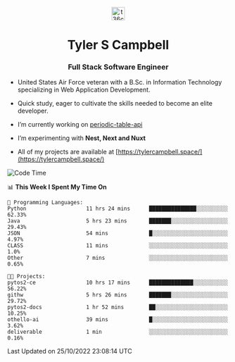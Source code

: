 <p align="center">
<a href="https://www.linkedin.com/in/t36campbell" target="blank"><img align="center" src="https://ik.imagekit.io/t36campbell/Portfolio/linkedin.png.original_m8bbGgPh6.png" alt="t36campbell" height="30" width="30" /></a>
</p>
<h1 align="center">Tyler S Campbell</h1>
<h3 align="center">Full Stack Software Engineer</h3>

* United States Air Force veteran with a B.Sc. in Information Technology specializing in Web Application Development. 

* Quick study, eager to cultivate the skills needed to become an elite developer.

* I’m currently working on [periodic-table-api](https://github.com/t36campbell/periodic-table-api)

* I’m experimenting with **Nest, Next and Nuxt**

* All of my projects are available at [https://tylercampbell.space/](https://tylercampbell.space/)

<!--START_SECTION:waka-->
![Code Time](http://img.shields.io/badge/Code%20Time-1%2C940%20hrs%2051%20mins-blue)

📊 **This Week I Spent My Time On** 

```text
💬 Programming Languages: 
Python                   11 hrs 24 mins      ███████████████░░░░░░░░░░   62.33% 
Java                     5 hrs 23 mins       ███████░░░░░░░░░░░░░░░░░░   29.43% 
JSON                     54 mins             █░░░░░░░░░░░░░░░░░░░░░░░░   4.97% 
CLASS                    11 mins             ░░░░░░░░░░░░░░░░░░░░░░░░░   1.0% 
Other                    7 mins              ░░░░░░░░░░░░░░░░░░░░░░░░░   0.65%

🐱‍💻 Projects: 
pytos2-ce                10 hrs 17 mins      ██████████████░░░░░░░░░░░   56.22% 
githw                    5 hrs 26 mins       ███████░░░░░░░░░░░░░░░░░░   29.72% 
pytos2-docs              1 hr 52 mins        ██░░░░░░░░░░░░░░░░░░░░░░░   10.25% 
othello-ai               39 mins             █░░░░░░░░░░░░░░░░░░░░░░░░   3.62% 
deliverable              1 min               ░░░░░░░░░░░░░░░░░░░░░░░░░   0.16%

```


 Last Updated on 25/10/2022 23:08:14 UTC
<!--END_SECTION:waka-->
